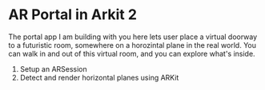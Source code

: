 #  AR Portal in Arkit 2
The portal app I am building with you here lets user place a virtual doorway to a futuristic room, somewhere on a horozintal plane in the real world. You can walk in and out of this virtual room, and you can explore what's inside.

1. Setup an ARSession
2. Detect and render horizontal planes using ARKit

